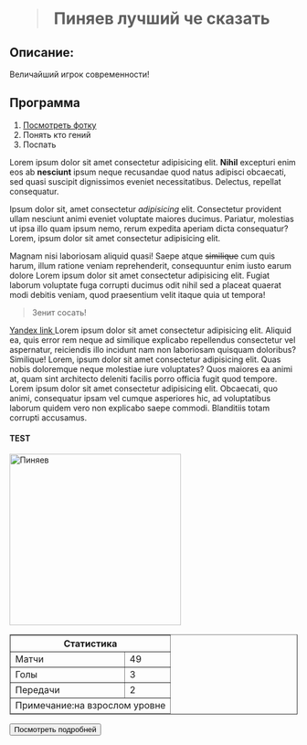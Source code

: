 <html lang="ru">
<head>
    <meta charset="UTF-8">
    <meta http-equiv="X-UA-Compatible" content="IE=edge">
    <meta name="viewport" content="width=device-width, initial-scale=1.0">
    <title>ШОЗАНАХ</title>
    <link rel="stylesheet" href="style.css">
</head>
<body>
  <h1 class="title">
  <blockquote>
Пиняев лучший че сказать
  </blockquote>
</h1>
  <h2>
     Описание:
  </h2>
  <p>Величайший игрок современности!</p>
  <h2>
    Программа
  </h2>
  <ol>
    <li><a href="#test">Посмотреть фотку</a></li>
    <li>Понять кто гений</li>
    <li>Поспать</li>
  </ol>
  <p>Lorem ipsum dolor sit amet consectetur adipisicing elit. <strong class="blue">Nihil</strong> excepturi enim eos ab <b>nesciunt</b> ipsum neque recusandae quod natus adipisci obcaecati, sed quasi suscipit dignissimos eveniet necessitatibus. Delectus, repellat consequatur.</p>
  <p>Ipsum dolor sit, amet consectetur <em>adipisicing</em> elit. Consectetur provident ullam nesciunt animi eveniet voluptate maiores ducimus. Pariatur, molestias ut ipsa illo quam ipsum nemo, rerum expedita aperiam dicta consequatur?Lorem, ipsum dolor sit amet consectetur adipisicing elit.</p>
  <p>Magnam nisi laboriosam aliquid quasi! Saepe atque <s>similique</s> cum quis harum, illum ratione veniam reprehenderit, consequuntur enim iusto earum dolore Lorem ipsum dolor sit amet consectetur adipisicing elit. Fugiat laborum voluptate fuga corrupti ducimus odit nihil sed a placeat quaerat modi debitis veniam, quod praesentium velit itaque quia ut tempora!</p>
  <blockquote class="blue red">
    Зенит сосать!
  </blockquote>
<a target="_blank" href="yandex.ru">
    Yandex link
</a>
Lorem ipsum dolor sit amet consectetur adipisicing elit. Aliquid ea, quis error rem neque ad similique explicabo repellendus consectetur vel aspernatur, reiciendis illo incidunt nam non laboriosam quisquam doloribus? Similique!
Lorem, ipsum dolor sit amet consectetur adipisicing elit. Quas nobis doloremque neque molestiae iure voluptates? Quos maiores ea animi at, quam sint architecto deleniti facilis porro officia fugit quod tempore.
Lorem ipsum dolor sit amet consectetur adipisicing elit. Obcaecati, quo animi, consequatur ipsam vel cumque asperiores hic, ad voluptatibus laborum quidem vero non explicabo saepe commodi. Blanditiis totam corrupti accusamus.
<h4 id="test" >TEST</h4>
<a href="https://s-cdn.sportbox.ru/images/styles/upload/fp_fotos/85/1d/9453b5590be9f05f23119c236b7cd16b5f3a6ca41ffaa915331671.jpg" download><img src="https://s-cdn.sportbox.ru/images/styles/upload/fp_fotos/85/1d/9453b5590be9f05f23119c236b7cd16b5f3a6ca41ffaa915331671.jpg" width="300" alt="Пиняев"/></a>
<table border="1" width ="20%" cellpadding="2" cellspacing="2">
   <thead>
       <tr>
    <th colspan="2">Статистика</th>
        </tr>
    </thead>
    <tbody>
        <tr>
            <td>Матчи</td>
            <td>49</td>
        </tr>
        <tr>
            <td>Голы</td>
            <td>3</td>
        </tr>
        <tr>
            <td>Передачи</td>
            <td>2</td>
        </tr>
    </tbody>
    <tfoot>
        <tr>
            <td colspan="2">Примечание:на взрослом уровне</td>
        </tr>
    </tfoot>
</table>
  <form action="https://www.sports.ru/sergey-pinyaev/" target="blank">
    <button>  Посмотреть подробней </button>
</form>
</body>
</html>


